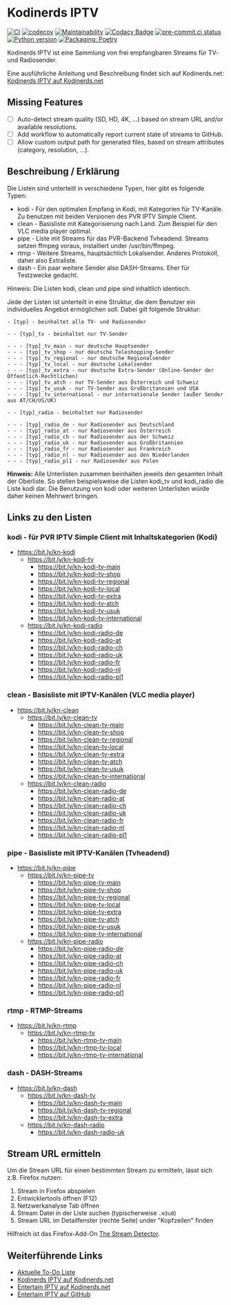 # Kodinerds IPTV

[![CI](https://github.com/jnk22/kodinerds-iptv/actions/workflows/ci.yml/badge.svg)](https://github.com/jnk22/kodinerds-iptv/actions/workflows/ci.yml)
[![codecov](https://codecov.io/gh/jnk22/kodinerds-iptv/branch/update-script/graph/badge.svg?token=hi6gqcnIPM)](https://codecov.io/gh/jnk22/kodinerds-iptv)
[![Maintainability](https://api.codeclimate.com/v1/badges/242bd9127abdaab359d6/maintainability)](https://codeclimate.com/github/jnk22/kodinerds-iptv/maintainability)
[![Codacy Badge](https://app.codacy.com/project/badge/Grade/885b3ad68d5d49688cd493861ab30a6c)](https://www.codacy.com/gh/jnk22/kodinerds-iptv/dashboard?utm_source=github.com&utm_medium=referral&utm_content=jnk22/kodinerds-iptv&utm_campaign=Badge_Grade)
[![pre-commit.ci status](https://results.pre-commit.ci/badge/github/jnk22/kodinerds-iptv/master.svg)](https://results.pre-commit.ci/latest/github/jnk22/kodinerds-iptv/master)
[![Python version](https://img.shields.io/badge/python-3.11-blue)](./pyproject.toml)
[![Packaging: Poetry](https://img.shields.io/endpoint?url=https://python-poetry.org/badge/v0.json)](https://python-poetry.org/)

Kodinerds IPTV ist eine Sammlung von frei empfangbaren Streams für TV- und Radiosender.

Eine ausführliche Anleitung und Beschreibung findet sich auf Kodinerds.net:
[Kodinerds IPTV auf Kodinerds.net](https://www.kodinerds.net/index.php/Thread/56713/)

## Missing Features

- [ ] Auto-detect stream quality (SD, HD, 4K, ...) based on stream URL and/or available resolutions.
- [ ] Add workflow to automatically report current state of streams to GitHub.
- [ ] Allow custom output path for generated files, based on stream attributes (category, resolution, ...).

## Beschreibung / Erklärung

Die Listen sind unterteilt in verschiedene Typen, hier gibt es folgende Typen:

- kodi - Für den optimalen Empfang in Kodi, mit Kategorien für TV-Kanäle. Zu
  benutzen mit beiden Versionen des PVR IPTV Simple Client.
- clean - Basisliste mit Kategorisierung nach Land. Zum Beispiel für den
  VLC media player optimal.
- pipe - Liste mit Streams für das PVR-Backend Tvheadend. Streams setzen ffmpeg
  voraus, installiert under /usr/bin/ffmpeg.
- rtmp - Weitere Streams, hauptsächlich Lokalsender. Anderes Protokoll, daher
  also Extraliste.
- dash - Ein paar weitere Sender also DASH-Streams. Eher für Testzwecke gedacht.

Hinweis: Die Listen kodi, clean und pipe sind inhaltlich identisch.

Jede der Listen ist unterteilt in eine Struktur, die dem Benutzer ein
individuelles Angebot ermöglichen soll.
Dabei gilt folgende Struktur:

```text
- [typ] - beinhaltet alle TV- und Radiosender

- - [typ]_tv - beinhaltet nur TV-Sender

- - - [typ]_tv_main - nur deutsche Hauptsender
- - - [typ]_tv_shop - nur deutsche Teleshopping-Sender
- - - [typ]_tv_regional - nur deutsche Regionalsender
- - - [typ]_tv_local - nur deutsche Lokalsender
- - - [typ]_tv_extra - nur deutsche Extra-Sender (Online-Sender der Öffentlich-Rechtlichen)
- - - [typ]_tv_atch - nur TV-Sender aus Österreich und Schweiz
- - - [typ]_tv_usuk - nur TV-Sender aus Großbritannien und USA
- - - [typ]_tv_international - nur internationale Sender (außer Sender aus AT/CH/US/UK)

- - [typ]_radio - beinhaltet nur Radiosender

- - - [typ]_radio_de - nur Radiosender aus Deutschland
- - - [typ]_radio_at - nur Radiosender aus Österreich
- - - [typ]_radio_ch - nur Radiosender aus der Schweiz
- - - [typ]_radio_uk - nur Radiosender aus Großbritannien
- - - [typ]_radio_fr - nur Radiosender aus Frankreich
- - - [typ]_radio_nl - nur Radiosender aus den Niederlanden
- - - [typ]_radio_pl1 - nur Radiosender aus Polen
```

**Hinweis:**
Alle Unterlisten zusammen beinhalten jeweils den gesamten Inhalt der Oberliste.
So stellen beispielsweise die Listen kodi_tv und kodi_radio die Liste kodi dar.
Die Benutzung von kodi oder weiteren Unterlisten würde daher keinen Mehrwert bringen.

## Links zu den Listen

### kodi - für PVR IPTV Simple Client mit Inhaltskategorien (Kodi)

- <https://bit.ly/kn-kodi>
  - <https://bit.ly/kn-kodi-tv>
    - <https://bit.ly/kn-kodi-tv-main>
    - <https://bit.ly/kn-kodi-tv-shop>
    - <https://bit.ly/kn-kodi-tv-regional>
    - <https://bit.ly/kn-kodi-tv-local>
    - <https://bit.ly/kn-kodi-tv-extra>
    - <https://bit.ly/kn-kodi-tv-atch>
    - <https://bit.ly/kn-kodi-tv-usuk>
    - <https://bit.ly/kn-kodi-tv-international>
  - <https://bit.ly/kn-kodi-radio>
    - <https://bit.ly/kn-kodi-radio-de>
    - <https://bit.ly/kn-kodi-radio-at>
    - <https://bit.ly/kn-kodi-radio-ch>
    - <https://bit.ly/kn-kodi-radio-uk>
    - <https://bit.ly/kn-kodi-radio-fr>
    - <https://bit.ly/kn-kodi-radio-nl>
    - <https://bit.ly/kn-kodi-radio-pl1>

### clean - Basisliste mit IPTV-Kanälen (VLC media player)

- <https://bit.ly/kn-clean>
  - <https://bit.ly/kn-clean-tv>
    - <https://bit.ly/kn-clean-tv-main>
    - <https://bit.ly/kn-clean-tv-shop>
    - <https://bit.ly/kn-clean-tv-regional>
    - <https://bit.ly/kn-clean-tv-local>
    - <https://bit.ly/kn-clean-tv-extra>
    - <https://bit.ly/kn-clean-tv-atch>
    - <https://bit.ly/kn-clean-tv-usuk>
    - <https://bit.ly/kn-clean-tv-international>
  - <https://bit.ly/kn-clean-radio>
    - <https://bit.ly/kn-clean-radio-de>
    - <https://bit.ly/kn-clean-radio-at>
    - <https://bit.ly/kn-clean-radio-ch>
    - <https://bit.ly/kn-clean-radio-uk>
    - <https://bit.ly/kn-clean-radio-fr>
    - <https://bit.ly/kn-clean-radio-nl>
    - <https://bit.ly/kn-clean-radio-pl1>

### pipe - Basisliste mit IPTV-Kanälen (Tvheadend)

- <https://bit.ly/kn-pipe>
  - <https://bit.ly/kn-pipe-tv>
    - <https://bit.ly/kn-pipe-tv-main>
    - <https://bit.ly/kn-pipe-tv-shop>
    - <https://bit.ly/kn-pipe-tv-regional>
    - <https://bit.ly/kn-pipe-tv-local>
    - <https://bit.ly/kn-pipe-tv-extra>
    - <https://bit.ly/kn-pipe-tv-atch>
    - <https://bit.ly/kn-pipe-tv-usuk>
    - <https://bit.ly/kn-pipe-tv-international>
  - <https://bit.ly/kn-pipe-radio>
    - <https://bit.ly/kn-pipe-radio-de>
    - <https://bit.ly/kn-pipe-radio-at>
    - <https://bit.ly/kn-pipe-radio-ch>
    - <https://bit.ly/kn-pipe-radio-uk>
    - <https://bit.ly/kn-pipe-radio-fr>
    - <https://bit.ly/kn-pipe-radio-nl>
    - <https://bit.ly/kn-pipe-radio-pl1>

### rtmp - RTMP-Streams

- <https://bit.ly/kn-rtmp>
  - <https://bit.ly/kn-rtmp-tv>
    - <https://bit.ly/kn-rtmp-tv-main>
    - <https://bit.ly/kn-rtmp-tv-local>
    - <https://bit.ly/kn-rtmp-tv-international>

### dash - DASH-Streams

- <https://bit.ly/kn-dash>
  - <https://bit.ly/kn-dash-tv>
    - <https://bit.ly/kn-dash-tv-main>
    - <https://bit.ly/kn-dash-tv-regional>
    - <https://bit.ly/kn-dash-tv-extra>
  - <https://bit.ly/kn-dash-radio>
    - <https://bit.ly/kn-dash-radio-uk>

## Stream URL ermitteln

Um die Stream URL für einen bestimmten Stream zu ermitteln, lässt sich z.B.
Firefox nutzen:

1. Stream in Firefox abspielen
2. Entwicklertools öffnen (F12)
3. Netzwerkanalyse Tab öffnen
4. Stream Datei in der Liste suchen (typischerweise `.m3u8`)
5. Stream URL im Detailfenster (rechte Seite) under "Kopfzeilen" finden

Hilfreich ist das Firefox-Add-On [The Stream Detector](https://addons.mozilla.org/de/firefox/addon/hls-stream-detector/).

## Weiterführende Links

- [Aktuelle To-Do Liste](https://github.com/jnk22/kodinerds-iptv/issues)
- [Kodinerds IPTV auf Kodinerds.net](https://www.kodinerds.net/index.php/Thread/56713/)
- [Entertain IPTV auf Kodinerds.net](https://www.kodinerds.net/index.php/Thread/58228/)
- [Entertain IPTV auf GitHub](https://github.com/jnk22/entertain-iptv)
